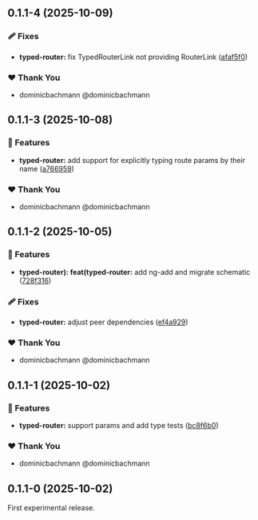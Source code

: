 ## 0.1.1-4 (2025-10-09)

### 🩹 Fixes

- **typed-router:** fix TypedRouterLink not providing RouterLink ([afaf5f0](https://github.com/dominicbachmann/angular-typed-router/commit/afaf5f0))

### ❤️ Thank You

- dominicbachmann @dominicbachmann

## 0.1.1-3 (2025-10-08)

### 🚀 Features

- **typed-router:** add support for explicitly typing route params by their name ([a766959](https://github.com/dominicbachmann/angular-typed-router/commit/a766959))

### ❤️ Thank You

- dominicbachmann @dominicbachmann

## 0.1.1-2 (2025-10-05)

### 🚀 Features

- **typed-router): feat(typed-router:** add ng-add and migrate schematic ([728f316](https://github.com/dominicbachmann/angular-typed-router/commit/728f316))

### 🩹 Fixes

- **typed-router:** adjust peer dependencies ([ef4a929](https://github.com/dominicbachmann/angular-typed-router/commit/ef4a929))

### ❤️ Thank You

- dominicbachmann @dominicbachmann

## 0.1.1-1 (2025-10-02)

### 🚀 Features

- **typed-router:** support params and add type tests ([bc8f6b0](https://github.com/dominicbachmann/angular-typed-router/commit/bc8f6b0))

### ❤️ Thank You

- dominicbachmann @dominicbachmann

## 0.1.1-0 (2025-10-02)

First experimental release.
